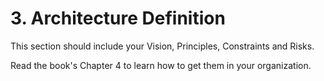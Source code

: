 # 3. Architecture Definition

This section should include your Vision, Principles, Constraints and Risks.

Read the book's Chapter 4 to learn how to get them in your organization. 
